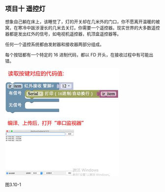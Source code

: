 ## 项目十 遥控灯

想象自己躺在床上，该睡觉了，灯的开关却在几米外的门口，你不愿离开温暖的被窝，在寒冷中跋涉漫长的几米去关灯。你需要一个遥控器。现实世界的大多数遥控器都是发出红外的信号，如电视机遥控器，机顶盒遥控器等。

任何一个遥控系统都由发射器和接收器两部分组成。

每个按钮都有一个特定的 16 进制代码，都以 FD 开头，在接收过程中有可能出错。

![img](/assets/image332.jpg)

图3.10-1

